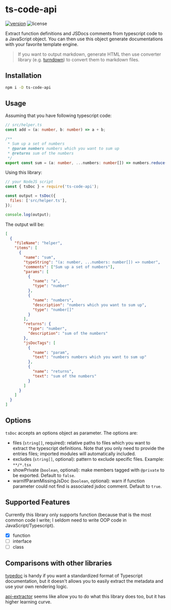 # ts-code-api

[![version](https://img.shields.io/npm/v/ts-code-api.svg)](https://www.npmjs.com/package/ts-code-api) ![license](https://img.shields.io/npm/l/ts-code-api.svg)

Extract function definitions and JSDocs comments from typescript code to a JavaScript object. You can then use this object generate documentations with your favorite template engine.

> If you want to output markdown, generate HTML then use converter library (e.g. [turndown](https://github.com/domchristie/turndown)) to convert them to markdown files.

## Installation

```bash
npm i -D ts-code-api
```

## Usage

Assuming that you have following typescript code:

```ts
// src/helper.ts
const add = (a: number, b: number) => a + b;

/**
 * Sum up a set of numbers
 * @param numbers numbers which you want to sum up
 * @returns sum of the numbers
 */
export const sum = (a: number, ...numbers: number[]) => numbers.reduce(add, a);
```

Using this library:

```js
// your NodeJS script
const { tsDoc } = require('ts-code-api');

const output = tsDoc({
  files: ['src/helper.ts'],
});

console.log(output);
```

The output will be:

```json
[
  {
    "fileName": "helper",
    "items": [
      {
        "name": "sum",
        "typeString": "(a: number, ...numbers: number[]) => number",
        "comments": ["Sum up a set of numbers"],
        "params": [
          {
            "name": "a",
            "type": "number"
          },
          {
            "name": "numbers",
            "description": "numbers which you want to sum up",
            "type": "number[]"
          }
        ],
        "returns": {
          "type": "number",
          "description": "sum of the numbers"
        },
        "jsDocTags": [
          {
            "name": "param",
            "text": "numbers numbers which you want to sum up"
          },
          {
            "name": "returns",
            "text": "sum of the numbers"
          }
        ]
      }
    ]
  }
]
```

## Options

`tsDoc` accepts an options object as parameter. The options are:

- files (`string[]`, required): relative paths to files which you want to extract the typescript definitions. Note that you only need to provide the entries files; imported modules will automatically included.
- excludes (`string[]`, optional): pattern to exclude specific files. Example: `**/*.tsx`
- showPrivate (`boolean`, optional): make members tagged with `@private` to be exported. Default to `false`.
- warnIfParamMissingJsDoc (`boolean`, optional): warn if function parameter could not find is associated jsdoc comment. Default to `true`.

## Supported Features

Currently this library only supports function (because that is the most common code I write; I seldom need to write OOP code in JavaScript/Typescript).

- [x] function
- [ ] interface
- [ ] class

## Comparisons with other libraries

[typedoc](https://typedoc.org/) is handy if you want a standardized format of Typescript documentation, but it doesn't allows you to easily extract the metadata and use your own rendering logic.

[api-extractor](https://api-extractor.com/) seems like allow you to do what this library does too, but it has higher learning curve.
